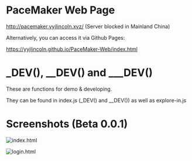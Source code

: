 # PaceMaker Web Page
http://pacemaker.yyjlincoln.xyz/ (Server blocked in Mainland China)

Alternatively, you can access it via Github Pages:

https://yyjlincoln.github.io/PaceMaker-Web/index.html

# _DEV(), __DEV() and ___DEV()
These are functions for demo & developing.

They can be found in index.js (_DEV() and __DEV()) as well as explore-in.js

# Screenshots (Beta 0.0.1)
![index.html](https://yyjlincoln.github.io/PaceMaker-Web/md-media/1.png)

![login.html](https://yyjlincoln.github.io/PaceMaker-Web/md-media/2.png)